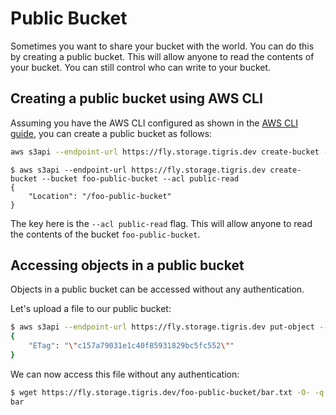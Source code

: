 # Public Bucket

Sometimes you want to share your bucket with the world. You can do this by
creating a public bucket. This will allow anyone to read the contents of your
bucket. You can still control who can write to your bucket.

## Creating a public bucket using AWS CLI

Assuming you have the AWS CLI configured as shown in the
[AWS CLI guide](../sdks/s3/aws-cli.md), you can create a public bucket as
follows:

```bash
aws s3api --endpoint-url https://fly.storage.tigris.dev create-bucket --bucket foo-public-bucket --acl public-read
```

```text
$ aws s3api --endpoint-url https://fly.storage.tigris.dev create-bucket --bucket foo-public-bucket --acl public-read
{
    "Location": "/foo-public-bucket"
}
```

The key here is the `--acl public-read` flag. This will allow anyone to read the
contents of the bucket `foo-public-bucket`.

## Accessing objects in a public bucket

Objects in a public bucket can be accessed without any authentication.

Let's upload a file to our public bucket:

```bash
$ aws s3api --endpoint-url https://fly.storage.tigris.dev put-object --bucket foo-public-bucket --key bar.txt --body bar.txt
{
    "ETag": "\"c157a79031e1c40f85931829bc5fc552\""
}
```

We can now access this file without any authentication:

```bash
$ wget https://fly.storage.tigris.dev/foo-public-bucket/bar.txt -O- -q
bar
```
